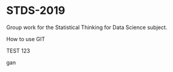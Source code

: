 # STDS-2019
Group work for the Statistical Thinking for Data Science subject.

How to use GIT

TEST 123




gan

